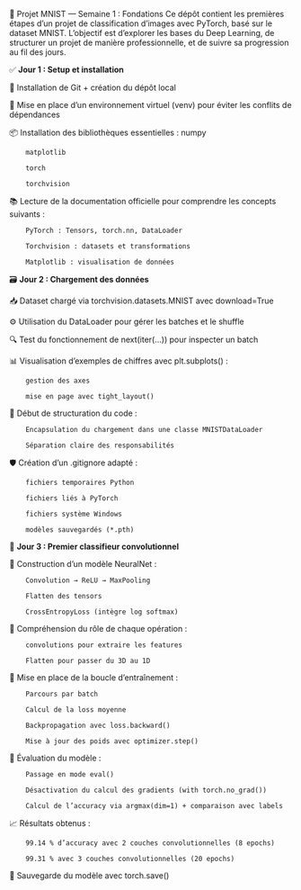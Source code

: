 🧠 Projet MNIST — Semaine 1 : Fondations
Ce dépôt contient les premières étapes d’un projet de classification d’images avec PyTorch, basé sur le dataset MNIST. L’objectif est d’explorer les bases du Deep Learning, de structurer un projet de manière professionnelle, et de suivre sa progression au fil des jours.

✅ **Jour 1 : Setup et installation**
  
  🔧 Installation de Git + création du dépôt local
  
  🐍 Mise en place d’un environnement virtuel (venv) pour éviter les conflits de dépendances 
  
  📦 Installation des bibliothèques essentielles :
        numpy
        
        matplotlib
        
        torch
        
        torchvision
        
  📚 Lecture de la documentation officielle pour comprendre les concepts suivants :
  
        PyTorch : Tensors, torch.nn, DataLoader
        
        Torchvision : datasets et transformations
        
        Matplotlib : visualisation de données
  
🗃️ **Jour 2 : Chargement des données**

  📥 Dataset chargé via torchvision.datasets.MNIST avec download=True
  
  ⚙️ Utilisation du DataLoader pour gérer les batches et le shuffle
  
  🔍 Test du fonctionnement de next(iter(...)) pour inspecter un batch
  
  📊 Visualisation d’exemples de chiffres avec plt.subplots() :
  
        gestion des axes
        
        mise en page avec tight_layout()
        
  🧱 Début de structuration du code :
  
        Encapsulation du chargement dans une classe MNISTDataLoader
        
        Séparation claire des responsabilités

  🛡️ Création d’un .gitignore adapté :
  
        fichiers temporaires Python
        
        fichiers liés à PyTorch
        
        fichiers système Windows
        
        modèles sauvegardés (*.pth)
        
🧠 **Jour 3 : Premier classifieur convolutionnel**

  🧱 Construction d’un modèle NeuralNet :
  
        Convolution → ReLU → MaxPooling
        
        Flatten des tensors
        
        CrossEntropyLoss (intègre log softmax)
        
  📐 Compréhension du rôle de chaque opération :
  
        convolutions pour extraire les features
        
        Flatten pour passer du 3D au 1D
        
  🔁 Mise en place de la boucle d’entraînement :
  
        Parcours par batch
        
        Calcul de la loss moyenne
        
        Backpropagation avec loss.backward()
        
        Mise à jour des poids avec optimizer.step()
        
  🧪 Évaluation du modèle :
  
        Passage en mode eval()
        
        Désactivation du calcul des gradients (with torch.no_grad())
        
        Calcul de l’accuracy via argmax(dim=1) + comparaison avec labels
        
  📈 Résultats obtenus :
  
        99.14 % d’accuracy avec 2 couches convolutionnelles (8 epochs)
        
        99.31 % avec 3 couches convolutionnelles (20 epochs)
        
  💾 Sauvegarde du modèle avec torch.save()
